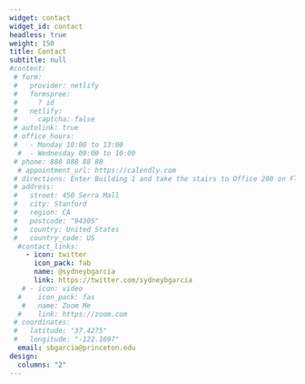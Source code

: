 ```yaml
---
widget: contact
widget_id: contact
headless: true
weight: 150
title: Contact
subtitle: null
#content:
 # form:
 #   provider: netlify
 #   formspree:
 #     ? id
 #   netlify:
 #     captcha: false
 # autolink: true
 # office_hours:
 #   - Monday 10:00 to 13:00
  #  - Wednesday 09:00 to 10:00
 # phone: 888 888 88 88
  # appointment_url: https://calendly.com
 # directions: Enter Building 1 and take the stairs to Office 200 on Floor 2
 # address:
 #   street: 450 Serra Mall
 #   city: Stanford
 #   region: CA
 #   postcode: "94305"
 #   country: United States
 #   country_code: US
  #contact_links:
    - icon: twitter
      icon_pack: fab
      name: @sydneybgarcia
      link: https://twitter.com/sydneybgarcia
   # - icon: video
  #    icon_pack: fas
   #   name: Zoom Me
  #    link: https://zoom.com
 # coordinates:
 #   latitude: "37.4275"
 #   longitude: "-122.1697"
  email: sbgarcia@princeton.edu
design:
  columns: "2"
---
```

